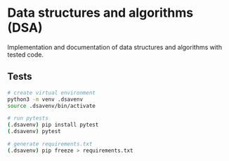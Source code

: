 Data structures and algorithms (DSA)
====================================

Implementation and documentation of data structures and algorithms with tested
code.

Tests
-----

```bash
# create virtual environment
python3 -m venv .dsavenv
source .dsavenv/bin/activate

# run pytests
(.dsavenv) pip install pytest
(.dsavenv) pytest

# generate requirements.txt
(.dsavenv) pip freeze > requirements.txt
```
